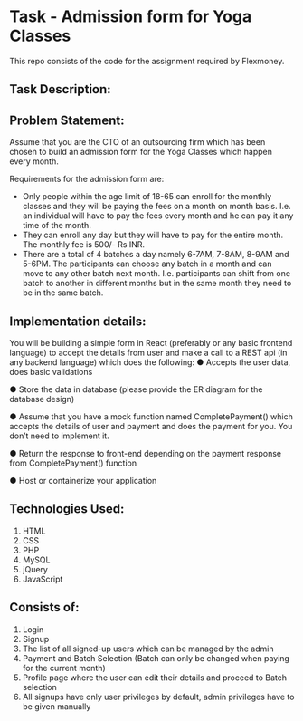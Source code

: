 # Task - Admission form for Yoga Classes
This repo consists of the code for the assignment required by Flexmoney.

## Task Description:

## Problem Statement:
Assume that you are the CTO of an outsourcing firm which has been chosen to build an
admission form for the Yoga Classes which happen every month.

Requirements for the admission form are:
  - Only people within the age limit of 18-65 can enroll for the monthly classes and they will
  be paying the fees on a month on month basis. I.e. an individual will have to pay the fees
  every month and he can pay it any time of the month.
  - They can enroll any day but they will have to pay for the entire month. The monthly fee is
  500/- Rs INR.
  - There are a total of 4 batches a day namely 6-7AM, 7-8AM, 8-9AM and 5-6PM. The
  participants can choose any batch in a month and can move to any other batch next
  month. I.e. participants can shift from one batch to another in different months but in the
  same month they need to be in the same batch.

## Implementation details:

You will be building a simple form in React (preferably or any basic frontend language) to
accept the details from user and make a call to a REST api (in any backend language) which
does the following:
● Accepts the user data, does basic validations

● Store the data in database (please provide the ER diagram for the database design)

● Assume that you have a mock function named CompletePayment() which accepts the
details of user and payment and does the payment for you. You don’t need to
implement it.

● Return the response to front-end depending on the payment response from
CompletePayment() function

● Host or containerize your application

## Technologies Used:
1. HTML
2. CSS
3. PHP
4. MySQL
5. jQuery
6. JavaScript

## Consists of:
1. Login
2. Signup
3. The list of all signed-up users which can be managed by the admin
4. Payment and Batch Selection (Batch can only be changed when paying for the current month)
5. Profile page where the user can edit their details and proceed to Batch selection
6. All signups have only user privileges by default, admin privileges have to be given manually

